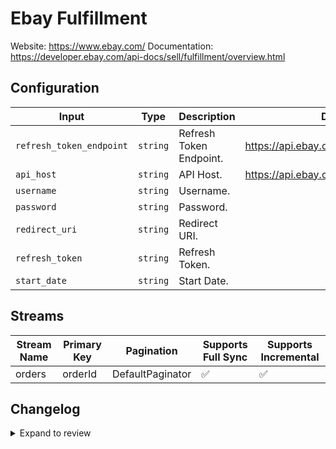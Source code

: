 # Ebay Fulfillment
Website: https://www.ebay.com/
Documentation: https://developer.ebay.com/api-docs/sell/fulfillment/overview.html

## Configuration

| Input | Type | Description | Default Value |
|-------|------|-------------|---------------|
| `refresh_token_endpoint` | `string` | Refresh Token Endpoint.  | https://api.ebay.com/identity/v1/oauth2/token |
| `api_host` | `string` | API Host.  | https://api.ebay.com |
| `username` | `string` | Username.  |  |
| `password` | `string` | Password.  |  |
| `redirect_uri` | `string` | Redirect URI.  |  |
| `refresh_token` | `string` | Refresh Token.  |  |
| `start_date` | `string` | Start Date.  |  |

## Streams
| Stream Name | Primary Key | Pagination | Supports Full Sync | Supports Incremental |
|-------------|-------------|------------|---------------------|----------------------|
| orders | orderId | DefaultPaginator | ✅ |  ✅  |

## Changelog

<details>
  <summary>Expand to review</summary>

| Version          | Date              | Pull Request | Subject        |
|------------------|-------------------|--------------|----------------|
| 0.0.6 | 2025-07-12 | [62999](https://github.com/airbytehq/airbyte/pull/62999) | Update dependencies |
| 0.0.5 | 2025-07-05 | [62792](https://github.com/airbytehq/airbyte/pull/62792) | Update dependencies |
| 0.0.4 | 2025-06-28 | [62324](https://github.com/airbytehq/airbyte/pull/62324) | Update dependencies |
| 0.0.3 | 2025-06-21 | [61940](https://github.com/airbytehq/airbyte/pull/61940) | Update dependencies |
| 0.0.2 | 2025-06-14 | [61250](https://github.com/airbytehq/airbyte/pull/61250) | Update dependencies |
| 0.0.1 | 2025-05-14 | | Initial release by [@adityamohta](https://github.com/adityamohta) via Connector Builder |

</details>
